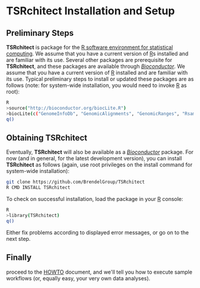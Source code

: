 # __TSRchitect__ Installation and Setup

## Preliminary Steps
__TSRchitect__ is package for the [R software environment for statistical
computing](https://www.r-project.org/).
We assume that you have a current version of [R](https://www.r-project.org/)s
 installed and are familiar with its use.
Several other packages are prerequisite for __TSRchitect__, and these packages
are available through [_Bioconductor_](http://bioconductor.org/).
We assume that you have a current version of [R](https://www.r-project.org/)
installed and are familiar with its use.
Typical preliminary steps to install or updated these packages are as follows
(note: for system-wide installation, you would need to invoke
[R](https://www.r-project.org/) as root):

```bash
R
>source("http://bioconductor.org/biocLite.R")
>biocLite(c("GenomeInfoDb", "GenomicAlignments", "GenomicRanges", "Rsamtools", "BiocParallel", "ggbio", "Rsubread", "gtools"))
q()
```
## Obtaining TSRchitect
Eventually, __TSRchitect__ will also be available as a
[_Bioconductor_](http://bioconductor.org/) package.
For now (and in general, for the latest development version), you can install
__TSRchitect__ as follows (again, use root privileges on the install command for
system-wide installation):

```bash
git clone https://github.com/BrendelGroup/TSRchitect
R CMD INSTALL TSRchitect
```

To check on successful installation, load the package in your
[R](https://www.r-project.org/) console:

```bash
R
>library(TSRchitect)
q()
```
Either fix problems according to displayed error messages, or go on to the next
step.

## Finally

proceed to the [HOWTO](./HOWTO.md) document, and we'll tell you how to execute
sample workflows (or, equally easy, your very own data analyses).